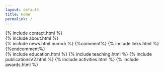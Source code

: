 ```yaml
---
layout: default
title: Home
permalink: /
---
```


<!-- https://hackerthemes.com/bootstrap-cheatsheet/ -->

<!-- Row 1 -->
<div class="row">

<div class="col-md-3 order-1 mt-3" markdown="1">
{% include contact.html %}
</div>

<div class="col-md-9 order-2 mt-3" markdown="1">
{% include about.html %}
</div>

</div>

<!-- Row 2 -->
<div class="row">

<div class="col-md-3 order-3" markdown="1">
{% include news.html num=5 %}
{%comment%}
{% include links.html %}
{%endcomment%}
</div>

<div class="col-md-9 order-4" markdown="1">
{% include education.html %}
{% include teaching.html %}
{% include publicationsV2.html %}
{% include activities.html %}
{% include awards.html %}
</div>

</div>
